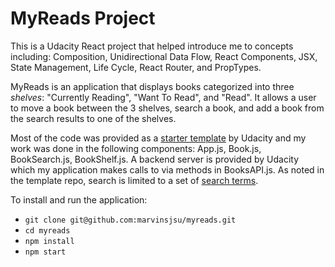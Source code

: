 # MyReads Project

This is a Udacity React project that helped introduce me to concepts including: Composition, Unidirectional Data Flow, React Components, JSX,
State Management, Life Cycle, React Router, and PropTypes.

MyReads is an application that displays books categorized into three *shelves*: "Currently Reading", "Want To Read", and "Read".  It allows a user to move a book between the 3 shelves, search a book, and add a book from the search results to one of the shelves.

Most of the code was provided as a [starter template](https://github.com/udacity/reactnd-project-myreads-starter) by Udacity and my work was done in the following components: App.js, Book.js, BookSearch.js, BookShelf.js. A backend server is provided by Udacity which my application makes calls to via methods in BooksAPI.js.  As noted in the template repo, search is limited to a set of [search terms](https://github.com/marvinsjsu/myreads/blob/master/SEARCH_TERMS.md).

To install and run the application:
- `git clone git@github.com:marvinsjsu/myreads.git`
- `cd myreads` 
- `npm install`
- `npm start`
